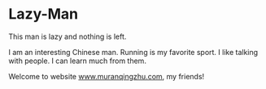 # Lazy-Man
This man is lazy and nothing is left.

I am an interesting Chinese man.
Running is my favorite sport.
I like talking with people. I can learn much from them.

Welcome to website 
www.muranqingzhu.com, my friends!

